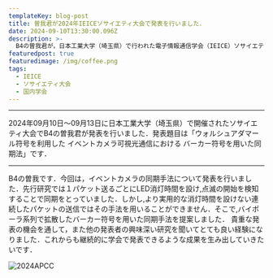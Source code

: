 ```yaml
---
templateKey: blog-post
title: 曽我君が2024年IEICEソサイエティ大会で発表を行いました．
date: 2024-09-10T13:30:00.096Z
description: >-
  B4の曽我君が，日本工業大学（埼玉県）で行われた電子情報通信学会（IEICE）ソサイエティ大会で発表しました．
featuredpost: true
featuredimage: /img/coffee.png
tags:
  - IEICE
  - ソサイエティ大会
  - 国内学会
---
```

 
---
 
2024年09月10日〜09月13日に日本工業大学（埼玉県）で開催されたソサイエティ大会でB4の曽我君が発表を行いました．発表題目は「ウォルシュアダマール符号を利用した イベントカメラ可視光通信における バーカー符号を用いた同期法」です．

---
 
B4の曽我です．今回は，イベントカメラの同期手法について発表を行いました．先行研究では１パケット送るごとにLED消灯時間を設け,点滅の開始を検知することで同期をとっていました．しかし,より実用的な消灯時間を設けない連続したパケットの送信ではその手法を用いることができません．そこで,バイポーラ系列で拡散したバーカー符号を用いた同期手法を提案しました．
貴重な発表の機会を通して，また他の発表者の興味深い研究を聞いてとても良い経験になりました．これからも継続的に学会で発表できるような成果を生み出していきたいです．

![2024APCC](./20240910_society_1.jpeg)

